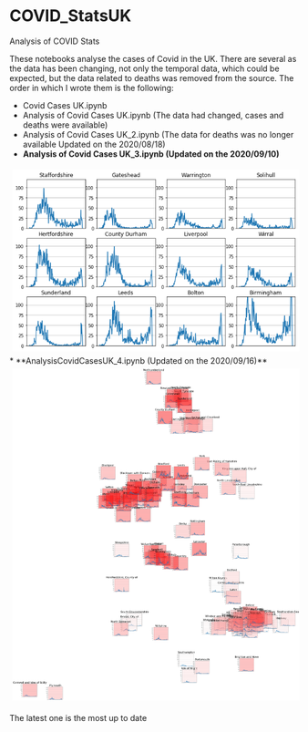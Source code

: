 # COVID_StatsUK
 Analysis of COVID Stats

These notebooks analyse the cases of Covid in the UK. There are several as the  data has been changing, not only the temporal data, which could be expected, but the data related to deaths was removed from the source. The order in which I wrote them is the following:

* Covid Cases UK.ipynb
* Analysis of Covid Cases UK.ipynb   (The data had changed, cases and deaths were available)
* Analysis of Covid Cases UK_2.ipynb (The data for deaths was no longer available Updated on the 2020/08/18)
* **Analysis of Covid Cases UK_3.ipynb (Updated on the 2020/09/10)**
<img vspace="5" hspace="5" src="Figures\Top_12_UK_Cases_2020_09_10.png" alt="">
* **AnalysisCovidCasesUK_4.ipynb (Updated on the 2020/09/16)**
<img vspace="5" hspace="5" src="Figures\Map_UK_Cases_2020_09_16.png" alt="">

The latest one is the most up to date
